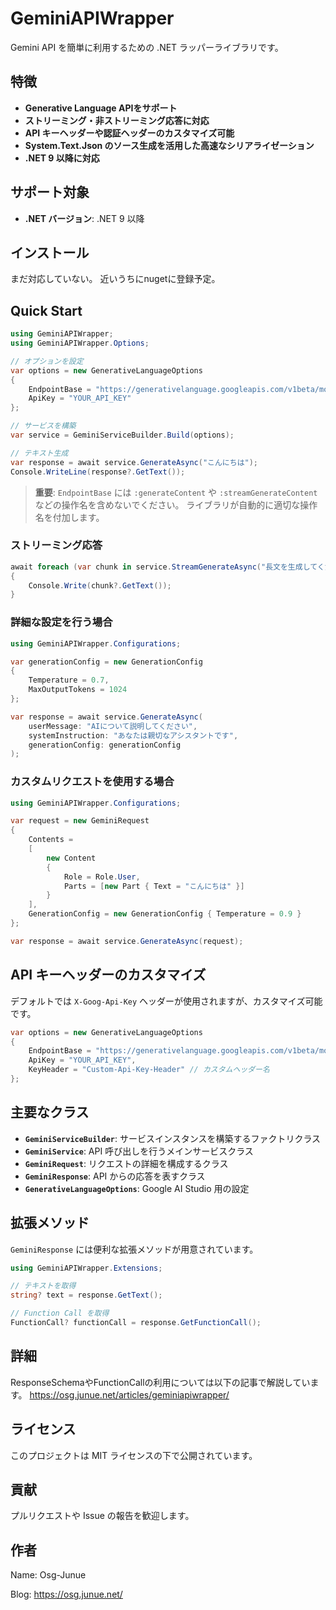 # GeminiAPIWrapper

Gemini API を簡単に利用するための .NET ラッパーライブラリです。

## 特徴

- **Generative Language APIをサポート**
- **ストリーミング・非ストリーミング応答に対応**
- **API キーヘッダーや認証ヘッダーのカスタマイズ可能**
- **System.Text.Json のソース生成を活用した高速なシリアライゼーション**
- **.NET 9 以降に対応**

## サポート対象

- **.NET バージョン**: .NET 9 以降

## インストール

まだ対応していない。
近いうちにnugetに登録予定。

## Quick Start

```csharp
using GeminiAPIWrapper;
using GeminiAPIWrapper.Options;

// オプションを設定
var options = new GenerativeLanguageOptions
{
    EndpointBase = "https://generativelanguage.googleapis.com/v1beta/models/gemini-2.5-flash",
    ApiKey = "YOUR_API_KEY"
};

// サービスを構築
var service = GeminiServiceBuilder.Build(options);

// テキスト生成
var response = await service.GenerateAsync("こんにちは");
Console.WriteLine(response?.GetText());
```

> **重要**: `EndpointBase` には `:generateContent` や `:streamGenerateContent` などの操作名を含めないでください。
> ライブラリが自動的に適切な操作名を付加します。

### ストリーミング応答

```csharp
await foreach (var chunk in service.StreamGenerateAsync("長文を生成してください"))
{
    Console.Write(chunk?.GetText());
}
```

### 詳細な設定を行う場合

```csharp
using GeminiAPIWrapper.Configurations;

var generationConfig = new GenerationConfig
{
    Temperature = 0.7,
    MaxOutputTokens = 1024
};

var response = await service.GenerateAsync(
    userMessage: "AIについて説明してください",
    systemInstruction: "あなたは親切なアシスタントです",
    generationConfig: generationConfig
);
```

### カスタムリクエストを使用する場合

```csharp
using GeminiAPIWrapper.Configurations;

var request = new GeminiRequest
{
    Contents = 
    [
        new Content
        {
            Role = Role.User,
            Parts = [new Part { Text = "こんにちは" }]
        }
    ],
    GenerationConfig = new GenerationConfig { Temperature = 0.9 }
};

var response = await service.GenerateAsync(request);
```

## API キーヘッダーのカスタマイズ

デフォルトでは `X-Goog-Api-Key` ヘッダーが使用されますが、カスタマイズ可能です。

```csharp
var options = new GenerativeLanguageOptions
{
    EndpointBase = "https://generativelanguage.googleapis.com/v1beta/models/gemini-2.0-flash-exp",
    ApiKey = "YOUR_API_KEY",
    KeyHeader = "Custom-Api-Key-Header" // カスタムヘッダー名
};
```

## 主要なクラス

- **`GeminiServiceBuilder`**: サービスインスタンスを構築するファクトリクラス
- **`GeminiService`**: API 呼び出しを行うメインサービスクラス
- **`GeminiRequest`**: リクエストの詳細を構成するクラス
- **`GeminiResponse`**: API からの応答を表すクラス
- **`GenerativeLanguageOptions`**: Google AI Studio 用の設定

## 拡張メソッド

`GeminiResponse` には便利な拡張メソッドが用意されています。

```csharp
using GeminiAPIWrapper.Extensions;

// テキストを取得
string? text = response.GetText();

// Function Call を取得
FunctionCall? functionCall = response.GetFunctionCall();
```

## 詳細

ResponseSchemaやFunctionCallの利用については以下の記事で解説しています。
https://osg.junue.net/articles/geminiapiwrapper/

## ライセンス

このプロジェクトは MIT ライセンスの下で公開されています。

## 貢献

プルリクエストや Issue の報告を歓迎します。

## 作者

Name: Osg-Junue

Blog: https://osg.junue.net/
